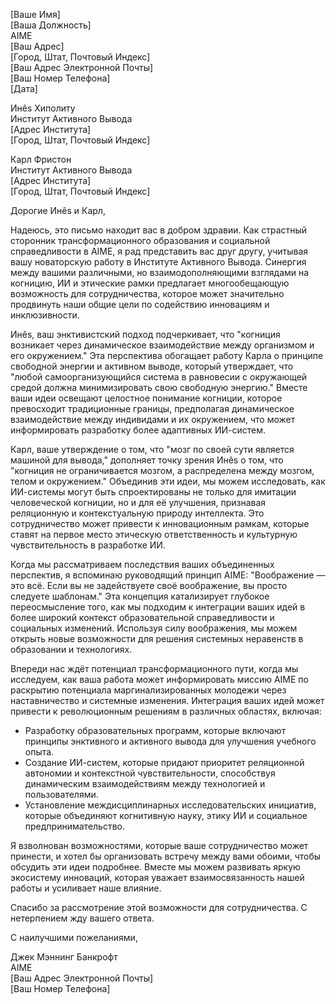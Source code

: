 [Ваше Имя]  
[Ваша Должность]  
AIME  
[Ваш Адрес]  
[Город, Штат, Почтовый Индекс]  
[Ваш Адрес Электронной Почты]  
[Ваш Номер Телефона]  
[Дата]  

Инês Хиполиту  
Институт Активного Вывода  
[Адрес Института]  
[Город, Штат, Почтовый Индекс]  

Карл Фристон  
Институт Активного Вывода  
[Адрес Института]  
[Город, Штат, Почтовый Индекс]  

Дорогие Инês и Карл,

Надеюсь, это письмо находит вас в добром здравии. Как страстный сторонник трансформационного образования и социальной справедливости в AIME, я рад представить вас друг другу, учитывая вашу новаторскую работу в Институте Активного Вывода. Синергия между вашими различными, но взаимодополняющими взглядами на когницию, ИИ и этические рамки предлагает многообещающую возможность для сотрудничества, которое может значительно продвинуть наши общие цели по содействию инновациям и инклюзивности.

Инês, ваш энктивистский подход подчеркивает, что "когниция возникает через динамическое взаимодействие между организмом и его окружением." Эта перспектива обогащает работу Карла о принципе свободной энергии и активном выводе, который утверждает, что "любой самоорганизующийся система в равновесии с окружающей средой должна минимизировать свою свободную энергию." Вместе ваши идеи освещают целостное понимание когниции, которое превосходит традиционные границы, предполагая динамическое взаимодействие между индивидами и их окружением, что может информировать разработку более адаптивных ИИ-систем.

Карл, ваше утверждение о том, что "мозг по своей сути является машиной для вывода," дополняет точку зрения Инês о том, что "когниция не ограничивается мозгом, а распределена между мозгом, телом и окружением." Объединив эти идеи, мы можем исследовать, как ИИ-системы могут быть спроектированы не только для имитации человеческой когниции, но и для её улучшения, признавая реляционную и контекстуальную природу интеллекта. Это сотрудничество может привести к инновационным рамкам, которые ставят на первое место этическую ответственность и культурную чувствительность в разработке ИИ.

Когда мы рассматриваем последствия ваших объединенных перспектив, я вспоминаю руководящий принцип AIME: "Воображение — это всё. Если вы не задействуете своё воображение, вы просто следуете шаблонам." Эта концепция катализирует глубокое переосмысление того, как мы подходим к интеграции ваших идей в более широкий контекст образовательной справедливости и социальных изменений. Используя силу воображения, мы можем открыть новые возможности для решения системных неравенств в образовании и технологиях.

Впереди нас ждёт потенциал трансформационного пути, когда мы исследуем, как ваша работа может информировать миссию AIME по раскрытию потенциала маргинализированных молодежи через наставничество и системные изменения. Интеграция ваших идей может привести к революционным решениям в различных областях, включая:

- Разработку образовательных программ, которые включают принципы энктивного и активного вывода для улучшения учебного опыта.
- Создание ИИ-систем, которые придают приоритет реляционной автономии и контекстной чувствительности, способствуя динамическим взаимодействиям между технологией и пользователями.
- Установление междисциплинарных исследовательских инициатив, которые объединяют когнитивную науку, этику ИИ и социальное предпринимательство.

Я взволнован возможностями, которые ваше сотрудничество может принести, и хотел бы организовать встречу между вами обоими, чтобы обсудить эти идеи подробнее. Вместе мы можем развивать яркую экосистему инноваций, которая уважает взаимосвязанность нашей работы и усиливает наше влияние.

Спасибо за рассмотрение этой возможности для сотрудничества. С нетерпением жду вашего ответа.

С наилучшими пожеланиями,

Джек Мэннинг Банкрофт  
AIME  
[Ваш Адрес Электронной Почты]  
[Ваш Номер Телефона]